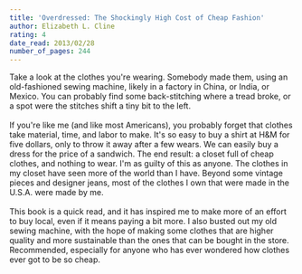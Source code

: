```yaml
---
title: 'Overdressed: The Shockingly High Cost of Cheap Fashion'
author: Elizabeth L. Cline
rating: 4
date_read: 2013/02/28
number_of_pages: 244
---
```


Take a look at the clothes you're wearing. Somebody made them, using an old-fashioned sewing machine, likely in a factory in China, or India, or Mexico. You can probably find some back-stitching where a tread broke, or a spot were the stitches shift a tiny bit to the left.<br/><br/>If you're like me (and like most Americans), you probably forget that clothes take material, time, and labor to make. It's so easy to buy a shirt at H&M for five dollars, only to throw it away after a few wears. We can easily buy a dress for the price of a sandwich. The end result: a closet full of cheap clothes, and nothing to wear. I'm as guilty of this as anyone. The clothes in my closet have seen more of the world than I have. Beyond some vintage pieces and designer jeans, most of the clothes I own that were made in the U.S.A. were made by me. <br/><br/>This book is a quick read, and it has inspired me to make more of an effort to buy local, even if it means paying a bit more. I also busted out my old sewing machine, with the hope of making some clothes that are higher quality and more sustainable than the ones that can be bought in the store. Recommended, especially for anyone who has ever wondered how clothes ever got to be so cheap. 